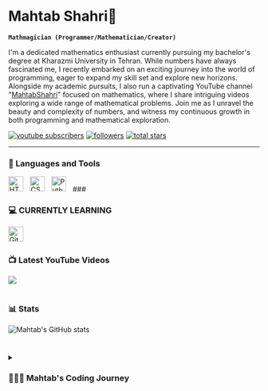 # Mahtab Shahri🌛

**`Mathmagician (Programmer/Mathematician/Creator)`**

I'm a dedicated mathematics enthusiast currently pursuing my bachelor's degree at Kharazmi University in Tehran. While numbers have always fascinated me, I recently embarked on an exciting journey into the world of programming, eager to expand my skill set and explore new horizons. Alongside my academic pursuits, I also run a captivating YouTube channel "[MahtabShahri][youtube]" focused on mathematics, where I share intriguing videos exploring a wide range of mathematical problems. Join me as I unravel the beauty and complexity of numbers, and witness my continuous growth in both programming and mathematical exploration.

   <p align="left">
      <a href="https://www.youtube.com/c/@mahtabshahri?sub_confirmation=1">
         <img alt="youtube subscribers" title="Subscribe to my YouTube channel" src="https://custom-icon-badges.demolab.com/youtube/channel/subscribers/UCMITb7MKVu-hFuwFEz88p4g?color=%23E05D44&label=SUBSCRIBE&logo=video&logoColor=white&style=for-the-badge&labelColor=CE4630"/></a> 
      <a href="https://github.com/mahtabshahri?tab=followers">
         <img alt="followers" title="Follow me on Github" src="https://custom-icon-badges.demolab.com/github/followers/mahtabshahri?color=236ad3&labelColor=1155ba&style=for-the-badge&logo=person-add&label=Follow&logoColor=white"/></a>
      <a href="https://github.com/mahtabshahri?tab=repositories&sort=stargazers">
         <img alt="total stars" title="Total stars on GitHub" src="https://custom-icon-badges.demolab.com/github/stars/mahtabshahri?color=55960c&style=for-the-badge&labelColor=488207&logo=star"/></a>
   </p>

---

### 🧰 Languages and Tools

<img align="left" alt="HTML" width="30px" style="padding-right:10px;" src="https://cdn.jsdelivr.net/gh/devicons/devicon/icons/html5/html5-plain.svg" />
<img align="left" alt="CSS" width="30px" style="padding-right:10px;" src="https://cdn.jsdelivr.net/gh/devicons/devicon/icons/css3/css3-plain.svg" />
<img align="left" alt="Python" width="30px" style="padding-right:10px;" src="https://cdn.jsdelivr.net/gh/devicons/devicon/icons/python/python-plain.svg" />
<br />
###

### 💻 CURRENTLY LEARNING 
<img align="left" alt="Git" width="30px" style="padding-right:10px;" src="https://cdn.jsdelivr.net/gh/devicons/devicon/icons/git/git-original.svg" />
<br />

#

### 📺 Latest YouTube Videos

<!-- BEGIN YOUTUBE-CARDS -->

<!-- END YOUTUBE-CARDS -->

[<img src="https://custom-icon-badges.demolab.com/badge/-Subscribe%20For%20More-red?style=for-the-badge&logo=video&logoColor=white"/>](https://www.youtube.com/c/@mahtabshahri?sub_confirmation=1)

#

### 📊 Stats

![Mahtab's GitHub stats](https://github-readme-stats.vercel.app/api?username=mahtabshahri&show_icons=true&theme=gruvbox)

<!-- ![GitHub Streak](https://streak-stats.demolab.com?user=mahtabshahri&theme=gruvbox&border_radius=4.5) -->

#

<details>
 <summary><h3>👩🏻‍💻 Mahtab's Coding Journey</h3></summary>
   As a budding programmer, I am constantly seeking opportunities to enhance my abilities in this field. With an insatiable curiosity and a determination to learn, I'm excited to dive deeper into the realm of coding, unraveling complex algorithms and crafting elegant solutions. Mathematics meets programming in my world! As a passionate mathematics student at Kharazmi University in Tehran, I'm on a mission to merge the power of numbers with the art of coding. With a thirst for knowledge, I've recently embarked on a programming journey, eager to unlock new dimensions of problem-solving. Armed with my mathematical prowess, I'm determined to create innovative solutions and algorithms that push the boundaries of what's possible. Join me as I weave the elegance of math into the fabric of programming, crafting a symphony of logic and creativity.🌱

[youtube]: https://youtube.com/@mahtabshahri
<!--


